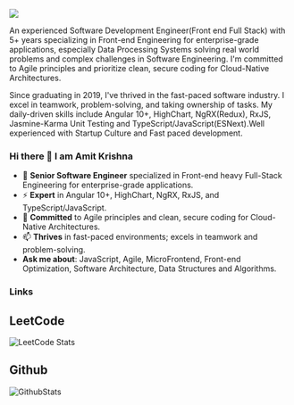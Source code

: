 ![](https://komarev.com/ghpvc/?username=amitkrishna&label=PROFILE+VIEWS&color=blue)

An experienced Software Development Engineer(Front end Full Stack) with 5+ years specializing in Front-end Engineering for enterprise-grade applications, especially Data Processing Systems solving real world problems and complex challenges in Software Engineering. I'm committed to Agile principles and prioritize clean, secure coding for Cloud-Native Architectures.

Since graduating in 2019, I've thrived in the fast-paced software industry. I excel in teamwork, problem-solving, and taking ownership of tasks. My daily-driven skills include Angular 10+, HighChart, NgRX(Redux), RxJS, Jasmine-Karma Unit Testing and TypeScript/JavaScript(ESNext).Well experienced with Startup Culture and Fast paced development.

### Hi there 👋 I am Amit Krishna
   - 🌱 **Senior Software Engineer** specialized in Front-end heavy Full-Stack Engineering for enterprise-grade applications.
   - ⚡ **Expert** in Angular 10+, HighChart, NgRX, RxJS, and TypeScript/JavaScript.
   - 👯 **Committed** to Agile principles and clean, secure coding for Cloud-Native Architectures.
   - 📫 **Thrives** in fast-paced environments; excels in teamwork and problem-solving.
   - **Ask me about**: JavaScript, Agile, MicroFrontend, Front-end Optimization, Software Architecture, Data Structures and Algorithms.

  
  ### Links

  ## LeetCode

   ![LeetCode Stats](https://leetcard.jacoblin.cool/amit_krishna_)

  ## Github

   ![GithubStats](https://github-readme-stats.vercel.app/api?username=amitkrishna&show_icons=true&title_color=blue&icon_color=bluef&text_color=red&bg_color=green)


<!-- #![Programming_Language_Stat](https://github-readme-stats.vercel.app/api/top-langs/?username=amitkrishna&layout=compact&theme=dark) -->



<!--
**amitkrishna/amitkrishna** is a ✨ _special_ ✨ repository because its `README.md` (this file) appears on your GitHub profile.

Here are some ideas to get you started:

- 🔭 I’m currently working on ...
- 🌱 I’m currently learning ...
- 👯 I’m looking to collaborate on ...
- 🤔 I’m looking for help with ...
- 💬 Ask me about ...
- 📫 How to reach me: ...
- 😄 Pronouns: ...
- ⚡ Fun fact: ...
   Software Developer Intern @SAP 💻                                  
  🎓 Grad. Student Software Engineering  |   Problem Solver  | Dev-ops   | K8s | Helm
  
  
  
   Grad. Student Software Engineering  |   Problem Solver  | Dev-ops   | K8s | Helm | Jenkins | Kyma | Gardner | Grafana 


-->
